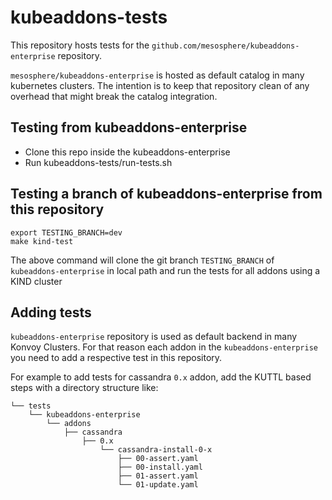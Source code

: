 # kubeaddons-tests

This repository hosts tests for the `github.com/mesosphere/kubeaddons-enterprise` repository. 


`mesosphere/kubeaddons-enterprise` is hosted as default catalog in many kubernetes clusters. The intention is to keep that repository clean of any overhead that might break the catalog integration.


## Testing from kubeaddons-enterprise

- Clone this repo inside the kubeaddons-enterprise
- Run kubeaddons-tests/run-tests.sh



## Testing a branch of kubeaddons-enterprise from this repository

```
export TESTING_BRANCH=dev
make kind-test
```

The above command will clone the git branch `TESTING_BRANCH` of `kubeaddons-enterprise` in local path and
run the tests for all addons using a KIND cluster


## Adding tests

`kubeaddons-enterprise` repository is used as default backend in many 
Konvoy Clusters. For that reason each addon in the `kubeaddons-enterprise` 
you need to add a respective test in this repository.

For example to add tests for cassandra `0.x` addon, add the KUTTL based 
steps with a directory structure like: 
```
└── tests
    └── kubeaddons-enterprise
        └── addons
            ├── cassandra
                ├── 0.x
                    └── cassandra-install-0-x
                        ├── 00-assert.yaml
                        ├── 00-install.yaml
                        ├── 01-assert.yaml
                        └── 01-update.yaml

```
